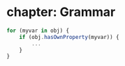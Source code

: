 chapter: Grammar
==================
```javascript
for (myvar in obj) {
    if (obj.hasOwnProperty(myvar)) {
        ...
    }
}
```
